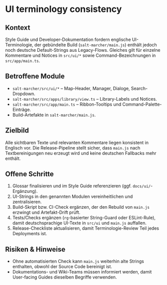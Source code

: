 # UI terminology consistency

## Kontext
Style Guide und Developer-Dokumentation fordern englische UI-Terminologie, der gebündelte Build (`salt-marcher/main.js`) enthält jedoch noch deutsche Default-Strings aus Legacy-Flows. Gleiches gilt für einzelne Kommentare und Notices in `src/ui/*` sowie Command-Bezeichnungen in `src/app/main.ts`.

## Betroffene Module
- `salt-marcher/src/ui/*` – Map-Header, Manager, Dialoge, Search-Dropdown.
- `salt-marcher/src/apps/library/view.ts` – Library-Labels und Notices.
- `salt-marcher/src/app/main.ts` – Ribbon-Tooltips und Command-Palette-Einträge.
- Build-Artefakte in `salt-marcher/main.js`.

## Zielbild
Alle sichtbaren Texte und relevanten Kommentare liegen konsistent in Englisch vor. Die Release-Pipeline stellt sicher, dass `main.js` nach Textbereinigungen neu erzeugt wird und keine deutschen Fallbacks mehr enthält.

## Offene Schritte
1. Glossar finalisieren und im Style Guide referenzieren (ggf. `docs/ui/`-Ergänzung).
2. UI-Strings in den genannten Modulen vereinheitlichen und zentralisieren.
3. Build-Skript bzw. CI-Check ergänzen, der den Rebuild von `main.js` erzwingt und Artefakt-Drift prüft.
4. Tests/Checks ergänzen (`rg`-basierter String-Guard oder ESLint-Rule), damit deutschsprachige UI-Texte in `src/ui` und `main.js` auffallen.
5. Release-Checkliste aktualisieren, damit Terminologie-Review Teil jedes Deployments ist.

## Risiken & Hinweise
- Ohne automatisierten Check kann `main.js` weiterhin alte Strings enthalten, obwohl der Source Code bereinigt ist.
- Dokumentations- und Wiki-Teams müssen informiert werden, damit User-facing Guides dieselben Begriffe verwenden.

